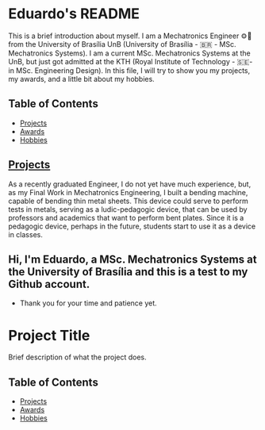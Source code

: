 # Eduardo's README

This is a brief introduction about myself. I am a Mechatronics Engineer ⚙️🔌 from the University of Brasília UnB (University of Brasília - 🇧🇷 - MSc. Mechatronics Systems). I am a current MSc. Mechatronics Systems at the UnB, but just got admitted at the KTH (Royal Institute of Technology - 🇸🇪- in MSc. Engineering Design). In this file, I will try to show you my projects, my awards, and a little bit about my hobbies.

## Table of Contents

- [Projects](#projects)
- [Awards](#awards)
- [Hobbies](#hobbies)

## [Projects](#proj)

As a recently graduated Engineer, I do not yet have much experience, but, as my Final Work in Mechatronics Engineering, I built a bending machine, capable of bending thin metal sheets. This device could serve to perform tests in metals, serving as a ludic-pedagogic device, that can be used by professors and academics that want to perform bent plates. Since it is a pedagogic device, perhaps in the future, students start to use it as a device in classes.

## Hi, I'm Eduardo, a MSc. Mechatronics Systems at the University of Brasília and this is a test to my Github account.

* Thank you for your time and patience yet.


# Project Title

Brief description of what the project does.

## Table of Contents

- [Projects](#proj)
- [Awards](#awa)
- [Hobbies](#hobs)
